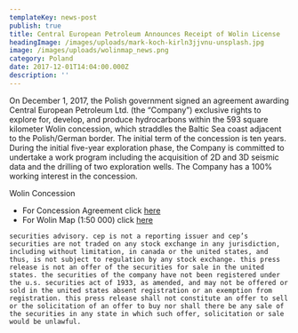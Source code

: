 ```yaml
---
templateKey: news-post
publish: true
title: Central European Petroleum Announces Receipt of Wolin License
headingImage: /images/uploads/mark-koch-kirln3jjvnu-unsplash.jpg
image: /images/uploads/wolinmap_news.png
category: Poland
date: 2017-12-01T14:04:00.000Z
description: ''
---
```

On December 1, 2017, the Polish government signed an agreement awarding Central European Petroleum Ltd. (the “Company”) exclusive rights to explore for, develop, and produce hydrocarbons within the 593 square kilometer Wolin concession, which straddles the Baltic Sea coast adjacent to the Polish/German border. The initial term of the concession is ten years. During the initial five-year exploration phase, the Company is committed to undertake a work program including the acquisition of 2D and 3D seismic data and the drilling of two exploration wells. The Company has a 100% working interest in the concession.

Wolin Concession

* For Concession Agreement click [here](<http://www.cepetro.com/images/uploads/Wolin licence decision_1-12-2017.pdf>)
* For Wolin Map (1:50 000) click [here](<http://www.cepetro.com/images/uploads/Wolin website official 50k.pdf>)

`securities advisory. cep is not a reporting issuer and cep’s securities are not traded on any stock exchange in any jurisdiction, including without limitation, in canada or the united states, and thus, is not subject to regulation by any stock exchange. this press release is not an offer of the securities for sale in the united states. the securities of the company have not been registered under the u.s. securities act of 1933, as amended, and may not be offered or sold in the united states absent registration or an exemption from registration. this press release shall not constitute an offer to sell or the solicitation of an offer to buy nor shall there be any sale of the securities in any state in which such offer, solicitation or sale would be unlawful.`
